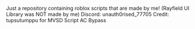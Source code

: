 Just a repository containing roblox scripts that are made by me!
(Rayfield UI Library was NOT made by me)
Discord: unauth0rised_77705
Credit: tupsutumppu for MVSD Script AC Bypass
